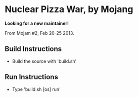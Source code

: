 Nuclear Pizza War, by Mojang
===============

**Looking for a new maintainer!**

From Mojam #2, Feb 20-25 2013.

Build Instructions
------------------
* Build the source with 'build.sh'

Run Instructions
----------------
* Type 'build.sh [os] run'
